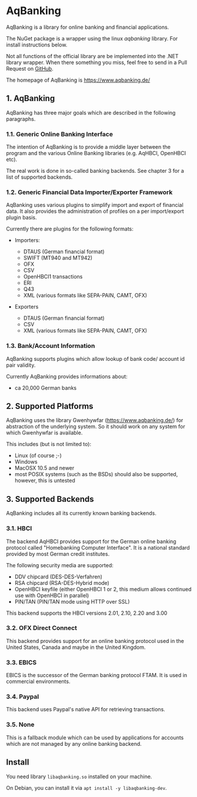 AqBanking
=========

AqBanking is a library for online banking and financial
applications. 

The NuGet package is a wrapper using the linux _aqbanking_ library. For install instructions below.

Not all functions of the official library are be implemented into the .NET library wrapper. When there
something you miss, feel free to send in a Pull Request on [GitHub](https://github.com/leo-schick/AqBankingNet).

The homepage of AqBanking is https://www.aqbanking.de/

## 1. AqBanking

AqBanking has three major goals which are described in the following paragraphs.

### 1.1. Generic Online Banking Interface

The intention of AqBanking is to provide a middle layer between the program
and the various Online Banking libraries (e.g. AqHBCI, OpenHBCI etc).

The real work is done in so-called banking backends. See chapter 3 for a
list of supported backends.

### 1.2. Generic Financial Data Importer/Exporter Framework

AqBanking uses various plugins to simplify import and export of financial
data. It also provides the administration of profiles on a per import/export
plugin basis.

Currently there are plugins for the following formats:

- Importers:
   - DTAUS (German financial format)
   - SWIFT (MT940 and MT942)
   - OFX
   - CSV
   - OpenHBCI1 transactions
   - ERI
   - Q43
   - XML (various formats like SEPA-PAIN, CAMT, OFX)

- Exporters
   - DTAUS (German financial format)
   - CSV
   - XML (various formats like SEPA-PAIN, CAMT, OFX)

### 1.3. Bank/Account Information

AqBanking supports plugins which allow lookup of
bank code/ account id pair validity.

Currently AqBanking provides informations about:
- ca 20,000 German banks

## 2. Supported Platforms

AqBanking uses the library Gwenhywfar (https://www.aqbanking.de/) for
abstraction of the underlying system. So it should work on any system for
which Gwenhywfar is available.

This includes (but is not limited to):
- Linux (of course ;-)
- Windows
- MacOSX 10.5 and newer
- most POSIX systems (such as the BSDs) should also be supported,
  however, this is untested

## 3. Supported Backends

AqBanking includes all its currently known banking backends.


### 3.1. HBCI

The backend AqHBCI provides support for the German online banking protocol
called "Homebanking Computer Interface". It is a national standard provided
by most German credit institutes.

The following security media are supported:
- DDV chipcard (DES-DES-Verfahren)
- RSA chipcard (RSA-DES-Hybrid mode)
- OpenHBCI keyfile (either OpenHBCI 1 or 2, this medium allows continued use
  with OpenHBCI in parallel)
- PIN/TAN (PIN/TAN mode using HTTP over SSL)

This backend supports the HBCI versions 2.01, 2.10, 2.20 and 3.00


### 3.2. OFX Direct Connect

This backend provides support for an online banking protocol used in the
United States, Canada and maybe in the United Kingdom.


### 3.3. EBICS

EBICS is the successor of the German banking protocol FTAM. It is used in commercial
environments.


### 3.4. Paypal

This backend uses Paypal's native API for retrieving transactions.


### 3.5. None

This is a fallback module which can be used by applications for accounts which
are not managed by any online banking backend.


Install
-------

You need library `libaqbanking.so` installed on your machine.

On Debian, you can install it via `apt install -y libaqbanking-dev`.
